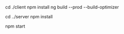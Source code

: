 
cd ./client
npm install
ng build --prod --build-optimizer

cd ../server
npm install

npm start
 
 
